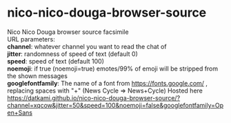# nico-nico-douga-browser-source
Nico Nico Douga browser source facsimile  
URL parameters:  
**channel**: whatever channel you want to read the chat of  
**jitter**: randomness of speed of text (default 0)  
**speed**: speed of text (default 100)  
**noemoji**: if true (noemoji=true) emotes/99% of emoji will be stripped from the shown messages  
**googlefontfamily**: The name of a font from https://fonts.google.com/ , replacing spaces with "+" (News Cycle => News+Cycle)
Hosted here https://datkami.github.io/nico-nico-douga-browser-source/?channel=xqcow&jitter=50&speed=100&noemoji=false&googlefontfamily=Open+Sans
